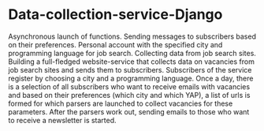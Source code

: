 # Data-collection-service-Django
Asynchronous launch of functions. Sending messages to subscribers based on their preferences. Personal account with the specified city and programming language for job search. Collecting data from job search sites.
Building a full-fledged website-service that collects data on vacancies from job search sites and sends them to subscribers. Subscribers of the service register by choosing a city and a programming language. Once a day, there is a selection of all subscribers who want to receive emails with vacancies and based on their preferences (which city and which YAP), a list of urls is formed for which parsers are launched to collect vacancies for these parameters. After the parsers work out, sending emails to those who want to receive a newsletter is started.
